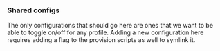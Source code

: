 ### Shared configs

The only configurations that should go here are ones that we want to be able
to toggle on/off for any profile. Adding a new configuration here requires
adding a flag to the provision scripts as well to symlink it.
